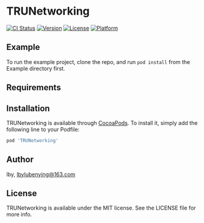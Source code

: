 # TRUNetworking

[![CI Status](https://img.shields.io/travis/lby/TRUNetworking.svg?style=flat)](https://travis-ci.org/lby/TRUNetworking)
[![Version](https://img.shields.io/cocoapods/v/TRUNetworking.svg?style=flat)](https://cocoapods.org/pods/TRUNetworking)
[![License](https://img.shields.io/cocoapods/l/TRUNetworking.svg?style=flat)](https://cocoapods.org/pods/TRUNetworking)
[![Platform](https://img.shields.io/cocoapods/p/TRUNetworking.svg?style=flat)](https://cocoapods.org/pods/TRUNetworking)

## Example

To run the example project, clone the repo, and run `pod install` from the Example directory first.

## Requirements

## Installation

TRUNetworking is available through [CocoaPods](https://cocoapods.org). To install
it, simply add the following line to your Podfile:

```ruby
pod 'TRUNetworking'
```

## Author

lby, lbylubenying@163.com

## License

TRUNetworking is available under the MIT license. See the LICENSE file for more info.
